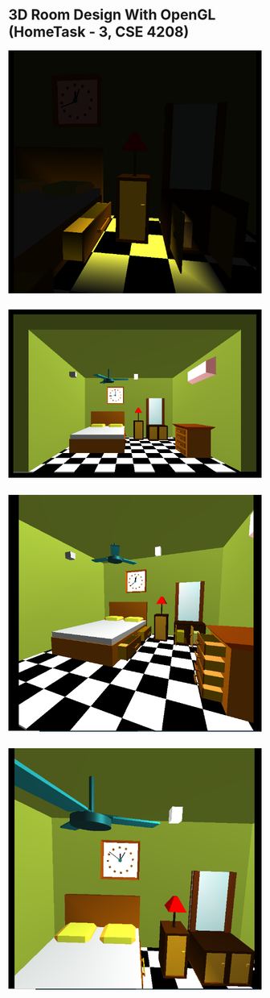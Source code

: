 # 3D Room Design With OpenGL (HomeTask - 3, CSE 4208)

![](previews/3.PNG)
##
![](previews/1.PNG)
##
![](previews/2.PNG)
##
![](previews/4.PNG)
